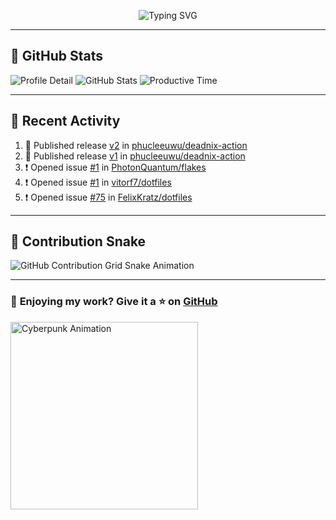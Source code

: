 <p align="center">
  <img src="https://readme-typing-svg.demolab.com/?lines=Hi+There!+I'm+Phuc+Lee+👋;I'm+a+Noob!+and+I+love+learning+new+things!&font=Fira+Code&size=22&pause=100&color=7AA2F7&width=600&height=75&center=true&vCenter=true&multiline=true&repeat=true" alt="Typing SVG">
</p>

---

## 🚀 GitHub Stats

![Profile Detail](http://github-profile-summary-cards.vercel.app/api/cards/profile-details?username=phucleeuwu&theme=transparent)
![GitHub Stats](http://github-profile-summary-cards.vercel.app/api/cards/stats?username=phucleeuwu&theme=transparent)
![Productive Time](http://github-profile-summary-cards.vercel.app/api/cards/productive-time?username=phucleeuwu&theme=transparent&utcOffset=8)

---

## 📝 Recent Activity

<!--START_SECTION:activity-->
1. 🚀 Published release [v2](https://github.com/phucleeuwu/deadnix-action/releases/tag/v2) in [phucleeuwu/deadnix-action](https://github.com/phucleeuwu/deadnix-action)
2. 🚀 Published release [v1](https://github.com/phucleeuwu/deadnix-action/releases/tag/v1) in [phucleeuwu/deadnix-action](https://github.com/phucleeuwu/deadnix-action)
3. ❗ Opened issue [#1](https://github.com/PhotonQuantum/flakes/issues/1) in [PhotonQuantum/flakes](https://github.com/PhotonQuantum/flakes)
4. ❗ Opened issue [#1](https://github.com/vitorf7/dotfiles/issues/1) in [vitorf7/dotfiles](https://github.com/vitorf7/dotfiles)
5. ❗ Opened issue [#75](https://github.com/FelixKratz/dotfiles/issues/75) in [FelixKratz/dotfiles](https://github.com/FelixKratz/dotfiles)
<!--END_SECTION:activity-->

<!--START_SECTION:waka-->
<!--END_SECTION:waka-->

---

## 🐍 Contribution Snake

<picture>
  <source media="(prefers-color-scheme: dark)" srcset="https://raw.githubusercontent.com/phucleeuwu/phucleeuwu/output/github-contribution-grid-snake-dark.svg">
  <source media="(prefers-color-scheme: light)" srcset="https://raw.githubusercontent.com/phucleeuwu/phucleeuwu/output/github-contribution-grid-snake.svg">
  <img alt="GitHub Contribution Grid Snake Animation" src="https://raw.githubusercontent.com/phucleeuwu/phucleeuwu/output/github-contribution-grid-snake.svg">
</picture>

---

### 💙 **Enjoying my work?** Give it a ⭐ on **[GitHub](https://github.com/phucleeuwu)**

<p align="left">
  <img src="https://media.giphy.com/media/u5sgL5pks5JXKHcVZo/giphy.gif" width="300" alt="Cyberpunk Animation">
</p>

